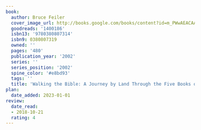 ```yaml
---
book:
  author: Bruce Feiler
  cover_image_url: http://books.google.com/books/content?id=m_PWwAEACAAJ&printsec=frontcover&img=1&zoom=1&source=gbs_api
  goodreads: '1400186'
  isbn13: '9780380807314'
  isbn9: 0380807319
  owned: ''
  pages: '480'
  publication_year: '2002'
  series: ''
  series_position: '2002'
  spine_color: '#e8bd93'
  tags: ''
  title: 'Walking the Bible: A Journey by Land Through the Five Books of Moses'
plan:
  date_added: 2023-01-01
review:
  date_read:
  - 2018-10-21
  rating: 4
---
```

